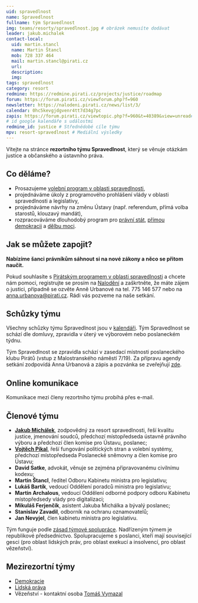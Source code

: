```yaml
---
uid: spravedlnost
name: Spravedlnost
fullname: tým Spravedlnost
img: teams/resorty/spravedlnost.jpg # obrázek nemusíte dodávat
leader: jakub.michalek
contact-local:
  uid: martin.stancl
  name: Martin Štancl
  mob: 728 337 464
  mail: martin.stancl@pirati.cz
  url:
  description:
  img:
tags: spravedlnost
category: resort
redmine: https://redmine.pirati.cz/projects/justice/roadmap
forum: https://forum.pirati.cz/viewforum.php?f=960
newsletter: https://nalodeni.pirati.cz/news/list/3/
calendar: 0hc5kevgjdgvenr4tt7d34g7pc
zapis: https://forum.pirati.cz/viewtopic.php?f=960&t=40389&view=unread#unread
# id google kalendáře s událostmi
redmine_id: justice # Střednědobé cíle týmu
mpv: resort-spravedlnost # Mediální výsledky
---
```


Vítejte na stránce **rezortního týmu Spravedlnost**, který se věnuje otázkám justice a občanského a ústavního práva.

Co děláme?
----------

* Prosazujeme [volební program v oblasti spravedlnosti](/program/psp2017/spravedlnost/),
* projednáváme úkoly z programového prohlášení vlády v oblasti spravedlnosti a legislativy,
* projednáváme návrhy na změnu Ústavy (např. referendum, přímá volba starostů, klouzavý mandát),
* rozpracováváme dlouhodobý program pro [právní stát](/program/dlouhodoby/pravni-stat/), [přímou demokracii](/program/dlouhodoby/prima-demokracie/) a [dělbu moci](/program/dlouhodoby/delba-moci/).

Jak se můžete zapojit?
-----------------------------

**Nabízíme šanci právníkům sáhnout si na nové zákony a něco se přitom naučit.**

Pokud souhlasíte s [Pirátským programem v oblasti spravedlnosti](/program/psp2017/spravedlnost/) a chcete nám pomoci, registrujte se prosím na [Nalodění](https://nalodeni.pirati.cz/jdu-do-toho/) a zaškrtněte, že máte zájem o justici, případně se ozvěte Anně Urbanové na tel. 775 146 577 nebo na anna.urbanova@pirati.cz. Rádi vás pozveme na naše setkání.
 

Schůzky týmu
---------------

Všechny schůzky týmu Spravedlnost jsou v [kalendáři](https://calendar.google.com/calendar/u/0/embed?src=0hc5kevgjdgvenr4tt7d34g7pc@group.calendar.google.com&ctz=Europe/Prague). Tým Spravedlnost se schází dle domluvy, zpravidla v úterý ve výborovém nebo poslaneckém týdnu.

Tým Spravedlnost se zpravidla schází v zasedací místnosti poslaneckého klubu Pirátů (vstup z Malostranského náměstí 7/19). Za přípravu agendy setkání zodpovídá Anna Urbanová a zápis a pozvánka se zveřejňují [zde](https://forum.pirati.cz/viewtopic.php?f=545&t=40882&start=30).


Online komunikace
-----------------

Komunikace mezi členy rezortního týmu probíhá přes e-mail.


Členové týmu
------------

* **[Jakub Michálek](/lide/jakub-michalek/)**, zodpovědný za resort spravedlnosti, řeší kvalitu justice, jmenování soudců, předchozí místopředseda ústavně právního výboru a předchozí člen komise pro Ústavu, poslanec;
* **[Vojtěch Pikal](/lide/vojtech-pikal/)**, řeší fungování politických stran a volební systémy, předchozí místopředseda Poslanecké sněmovny a člen komise pro Ústavu;
* **David Satke**, advokát, věnuje se zejména připravovanému civilnímu kodexu;
* **Martin Štancl**, ředitel Odboru Kabinetu ministra pro legislativu;
* **Lukáš Bartík**, vedoucí Oddělení poradců ministra pro legislativu; 
* **Martin Archalous**, vedoucí Oddělení odborné podpory odboru Kabinetu místopředsedy vlády pro digitalizaci;
* **Mikuláš Ferjenčík**, asistent Jakuba Michálka a bývalý poslanec;
* **Stanislav Zavadil**, odborník na ochranu oznamovatelů;
* **Jan Nevyjel**, člen kabinetu ministra pro legislativu.

Tým funguje podle [zásad týmové spolupráce](https://wiki.pirati.cz/rules/or_zatys). Nadřízeným týmem je republikové předsednictvo. Spolupracujeme s poslanci, kteří mají související gesci (pro oblast lidských práv, pro oblast exekucí a insolvencí, pro oblast vězeňství).

Mezirezortní týmy
-----------------
* [Demokracie](/pripoj-se/demokracie/)
* [Lidská práva](https://www.pirati.cz/pripoj-se/lidska-prava/)
* Vězeňství - kontaktní osoba [Tomáš Vymazal](https://www.pirati.cz/lide/tomas-vymazal/)
